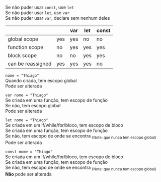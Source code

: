 Se não puder usar `const`, use `let`    
Se não puder usar `let`, use `var`  
Se não puder usar `var`, declare sem nenhum deles

|                   |     | var | let | const |
| ---               | --- | --- | --- | ----- |
| global scope      | yes | yes | no  | no    |
| function scope    | no  | yes | yes | yes   |
| block scope       | no  | no  | yes | yes   |
| can be reassigned | yes | yes | yes | no    |

`nome = "Thiago"`    
Quando criada, tem escopo global  
Pode ser alterada  

`var nome = "Thiago"`  
Se criada em uma função, tem escopo de função  
Se não, tem escopo global  
Pode ser alterada   

`let nome = "Thiago"`  
Se criada em um if/while/for/bloco, tem escopo de bloco  
Se criada em uma função, tem escopo de função  
Se não, tem escopo de onde se encontra <sub>(Note: que nunca tem escopo global)</sub>  
Pode ser alterada   

`const nome = "Thiago"`  
Se criada em um if/while/for/bloco, tem escopo de bloco  
Se criada em uma função, tem escopo de função  
Se não, tem escopo de onde se encontra <sub>(Note: que nunca tem escopo global)</sub>  
**Não** pode ser alterada   
